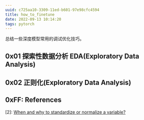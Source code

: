 ```yaml
---
uuid: c725aa10-3309-11ed-b601-97e98cfc4594
title: how_to_finetune
date: 2022-09-13 10:14:20
tags: pytorch
---
```

总结一些深度模型常用的调试优化技巧。
## 0x01 探索性数据分析 EDA(Exploratory Data Analysis)
## 0x02 正则化(Exploratory Data Analysis)

## 0xFF: References
[1]: [Class-balanced-loss-pytorch](https://github.com/vandit15/Class-balanced-loss-pytorch)
[2]: [When and why to standardize or normalize a variable?](https://www.kaggle.com/discussions/questions-and-answers/59305)